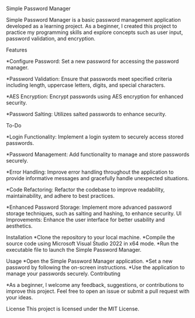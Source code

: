 Simple Password Manager

Simple Password Manager is a basic password management application developed as a learning project. 
As a beginner, I created this project to practice my programming skills and explore concepts such as user input, password validation, and encryption.

Features

*Configure Password: Set a new password for accessing the password manager.

*Password Validation: Ensure that passwords meet specified criteria including length, uppercase letters, digits, and special characters.

*AES Encryption: Encrypt passwords using AES encryption for enhanced security.

*Password Salting: Utilizes salted passwords to enhance security.


To-Do

*Login Functionality: Implement a login system to securely access stored passwords.

*Password Management: Add functionality to manage and store passwords securely.

*Error Handling: Improve error handling throughout the application to provide informative messages and gracefully handle unexpected situations.

*Code Refactoring: Refactor the codebase to improve readability, maintainability, and adhere to best practices.

*Enhanced Password Storage: Implement more advanced password storage techniques, such as salting and hashing, to enhance security.
 UI Improvements: Enhance the user interface for better usability and aesthetics.


Installation
*Clone the repository to your local machine.
*Compile the source code using Microsoft Visual Studio 2022 in x64 mode.
*Run the executable file to launch the Simple Password Manager.

Usage
*Open the Simple Password Manager application.
*Set a new password by following the on-screen instructions.
*Use the application to manage your passwords securely.
Contributing

*As a beginner, I welcome any feedback, suggestions, or contributions to improve this project. Feel free to open an issue or submit a pull request with your ideas.

License
This project is licensed under the MIT License.
